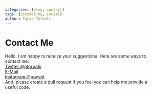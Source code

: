 ```yaml
---
categories: [blog, contact]
tags: [contact-me, social]
author: Parsa Torbati
---
```


# Contact Me
Hello, I am happy to receive your suggestions. Here are some ways to contact me:    
[Twitter @ptorbatii](twitter.com/ptorbatii)   
[E-Mail](mailto:parsa@programmer.net)   
[Instagram @poyynt](instagram.com/poyynt)   
And, please create a pull request if you feel you can help me provide a useful code.   
